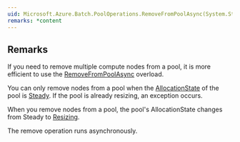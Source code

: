 ```yaml
---  
uid: Microsoft.Azure.Batch.PoolOperations.RemoveFromPoolAsync(System.String,Microsoft.Azure.Batch.ComputeNode,System.Nullable{Microsoft.Azure.Batch.Common.ComputeNodeDeallocationOption},System.Nullable{System.TimeSpan},System.Collections.Generic.IEnumerable{Microsoft.Azure.Batch.BatchClientBehavior})  
remarks: *content  
---  
```

  
## Remarks  
 If you need to remove multiple compute nodes from a pool, it is more efficient to use the [RemoveFromPoolAsync](assetId:///M:Microsoft.Azure.Batch.PoolOperations.RemoveFromPoolAsync(System.String,System.Collections.Generic.IEnumerable{Microsoft.Azure.Batch.ComputeNode},System.Nullable{Microsoft.Azure.Batch.Common.ComputeNodeDeallocationOption},System.Nullable{System.TimeSpan},System.Collections.Generic.IEnumerable{Microsoft.Azure.Batch.BatchClientBehavior},System.Threading.CancellationToken)?qualifyHint=False&autoUpgrade=True) overload.  
  
 You can only remove nodes from a pool when the [AllocationState](assetId:///P:Microsoft.Azure.Batch.CloudPool.AllocationState?qualifyHint=False&autoUpgrade=True) of the pool is [Steady](assetId:///T:Microsoft.Azure.Batch.Common.AllocationState?qualifyHint=False&autoUpgrade=True). If the pool is already resizing, an exception occurs.  
  
 When you remove nodes from a pool, the pool's AllocationState changes from Steady to [Resizing](assetId:///T:Microsoft.Azure.Batch.Common.AllocationState?qualifyHint=False&autoUpgrade=True).  
  
 The remove operation runs asynchronously.